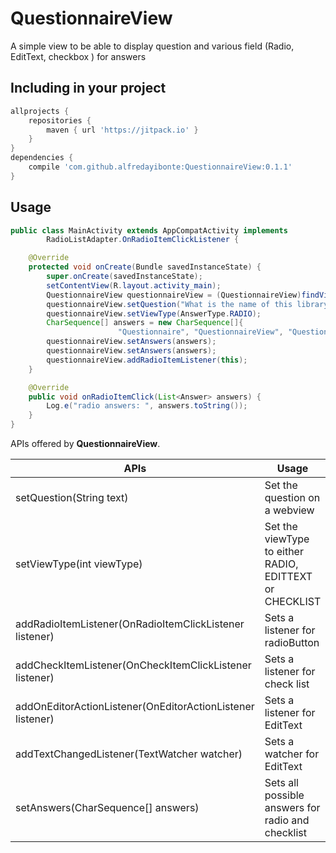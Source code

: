 # QuestionnaireView
A simple view to be able to display question and various field (Radio, EditText, checkbox ) for answers


Including in your project
-------------------------

```groovy
allprojects {
	repositories {
		maven { url 'https://jitpack.io' }
	}
}
dependencies {
	compile 'com.github.alfredayibonte:QuestionnaireView:0.1.1'
}
```

Usage
-----

```java
public class MainActivity extends AppCompatActivity implements
        RadioListAdapter.OnRadioItemClickListener {

    @Override
    protected void onCreate(Bundle savedInstanceState) {
        super.onCreate(savedInstanceState);
        setContentView(R.layout.activity_main);
        QuestionnaireView questionnaireView = (QuestionnaireView)findViewById(R.id.questionnaire);
        questionnaireView.setQuestion("What is the name of this library ?");
        questionnaireView.setViewType(AnswerType.RADIO);
        CharSequence[] answers = new CharSequence[]{
                        "Questionnaire", "QuestionnaireView", "Question"};
        questionnaireView.setAnswers(answers);
        questionnaireView.setAnswers(answers);
        questionnaireView.addRadioItemListener(this);
    }

    @Override
    public void onRadioItemClick(List<Answer> answers) {
        Log.e("radio answers: ", answers.toString());
    }
}
```

APIs offered by **QuestionnaireView**.

|APIs | Usage|
|---|---|
|setQuestion(String text)|Set the question on a webview|
|setViewType(int viewType)|Set the viewType to either RADIO, EDITTEXT or CHECKLIST|
|addRadioItemListener(OnRadioItemClickListener listener)|Sets  a listener for radioButton|
|addCheckItemListener(OnCheckItemClickListener listener)|Sets a listener for check list|
|addOnEditorActionListener(OnEditorActionListener listener)|Sets a listener for EditText|
|addTextChangedListener(TextWatcher watcher)|Sets a watcher for EditText|
|setAnswers(CharSequence[] answers)|Sets all possible answers for radio and checklist|
